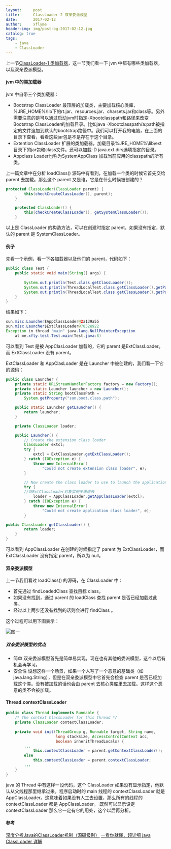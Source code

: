 ```yaml
---
layout:     post
title:      ClassLoader-2 双亲委派模型
date:       2017-02-12
author:     xflyme
header-img: img/post-bg-2017-02-12.jpg
catalog: true
tags:
    - java
    - ClassLoader
---
```



上一节[ClassLoader-1 类加载器](/2017/02/11/RecyclerView-2-缓存机制/)，这一节我们看一下 jvm 中都有哪些类加载器，以及双亲委派模型。

#### jvm 中的类加载器
jvm 中自带三个类加载器：
* Bootstrap ClassLoader 最顶层的加载类，主要加载核心类库，%JRE_HOME%\lib下的rt.jar、resources.jar、charsets.jar和class等。另外需要注意的是可以通过启动jvm时指定-Xbootclasspath和路径来改变Bootstrap ClassLoader的加载目录。比如java -Xbootclasspath/a:path被指定的文件追加到默认的bootstrap路径中。我们可以打开我的电脑，在上面的目录下查看，看看这些jar包是不是存在于这个目录。
* Extention ClassLoader 扩展的类加载器，加载目录%JRE_HOME%\lib\ext目录下的jar包和class文件。还可以加载-D java.ext.dirs选项指定的目录。
* Appclass Loader也称为SystemAppClass 加载当前应用的classpath的所有类。

上一篇文章中在分析 loadClass() 源码中有看到，在加载一个类的时候它首先交给 parent 去加载。那么这个 parent 又是谁，它是在什么时候被创建的？

```java
protected ClassLoader(ClassLoader parent) {
        this(checkCreateClassLoader(), parent);
    }

    protected ClassLoader() {
        this(checkCreateClassLoader(), getSystemClassLoader());
    }
```

以上是 ClassLoader 的构造方法，可以在创建时指定 parent，如果没有指定，默认的 parent 是 SystemClassLoader。

#### 例子

先看一个示例，看一下各加载器以及他们的 parent，代码如下：

```java
public class Test {
    public static void main(String[] args) {
        
        System.out.println(Test.class.getClassLoader());
        System.out.println(ThreadLocalTest.class.getClassLoader().getParent());
        System.out.println(ThreadLocalTest.class.getClassLoader().getParent().getParent().toString());
    }
}

```
结果如下：
```java
sun.misc.Launcher$AppClassLoader@2a139a55
sun.misc.Launcher$ExtClassLoader@7852e922
Exception in thread "main" java.lang.NullPointerException
    at me.xfly.test.Test.main(Test.java:8)
```
可以看到 Test 是被 AppClasLoader 加载的，它的 parent 是ExtClassLoader。而 ExtClassLoader 没有 parent。

ExtClassLoader 和 AppClasLoader 是在 Launcher 中被创建的，我们看一下它的源码：

```java
public class Launcher {
    private static URLStreamHandlerFactory factory = new Factory();
    private static Launcher launcher = new Launcher();
    private static String bootClassPath =
        System.getProperty("sun.boot.class.path");

    public static Launcher getLauncher() {
        return launcher;
    }

    private ClassLoader loader;

    public Launcher() {
        // Create the extension class loader
        ClassLoader extcl;
        try {
            extcl = ExtClassLoader.getExtClassLoader();
        } catch (IOException e) {
            throw new InternalError(
                "Could not create extension class loader", e);
        }

        // Now create the class loader to use to launch the application
        try {
        //将ExtClassLoader对象实例传递进去
            loader = AppClassLoader.getAppClassLoader(extcl);
        } catch (IOException e) {
            throw new InternalError(
                "Could not create application class loader", e);
        }

public ClassLoader getClassLoader() {
        return loader;
    }
}
```

可以看到 AppClassLoader 在创建的时候指定了 parent 为 ExtClassLoader，而 ExtClassLoader 没有指定 parent，所以为 null。

#### 双亲委派模型
上一节我们看过 loadClass() 的源码，在 ClassLoader 中：
* 首先通过 findLoadedClass 查找目标 class。
* 如果没有找到，通过 parent 的 loadClass 查找 parent 是否已经加载过此类。
* 经过以上两步还没有找到的话则会进行 findClass 。

这个过程可以用下图表示：

![图一](classloader-1-1.png)

##### 双亲委派模型的优点
* 简单 双亲委派模型首先是简单易实现，现在也有其他的委派模型，这个以后有机会再学习。
* 安全性 设想这样一个场景，如果一个人写了一个恶意的基础类（如java.lang.String），但是在双亲委派模型中它首先会检查 parent 是否已经加载这个类。没有被加载的话也会由 parent 去核心类库里去加载。这样这个恶意的类不会被加载。

#### Thread.contextClassLoader

```java
public class Thread implements Runnable {
    /* The context ClassLoader for this thread */
    private ClassLoader contextClassLoader;
    
    private void init(ThreadGroup g, Runnable target, String name,
                      long stackSize, AccessControlContext acc,
                      boolean inheritThreadLocals) {
        ...
            this.contextClassLoader = parent.getContextClassLoader();
        else
            this.contextClassLoader = parent.contextClassLoader;
        ...
    }
}
```

java 的 Thread 中有这样一段代码，这个 ClassLoader 如果没有显示指定，他默认从父线程那里继承过来。程序启动时的 main 线程的 contextClassLoader 就是 AppClassLoader。这意味着如果没有人工去设置，那么所有的线程的 contextClassLoader 都是 AppClassLoader。
既然可以显示设定 contextClassLoader 那么它一定有它的用处，这个以后再分析。

#### 参考
[深度分析Java的ClassLoader机制（源码级别）](http://www.hollischuang.com/archives/199)
[一看你就懂，超详细 java ClassLoader 详解](https://blog.csdn.net/briblue/article/details/54973413)

